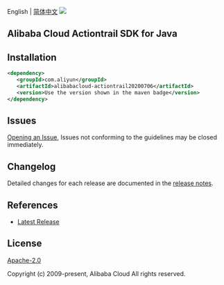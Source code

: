 English | [简体中文](README-CN.md)
![](https://aliyunsdk-pages.alicdn.com/icons/AlibabaCloud.svg)

## Alibaba Cloud Actiontrail SDK for Java

## Installation

```xml
<dependency>
   <groupId>com.aliyun</groupId>
   <artifactId>alibabacloud-actiontrail20200706</artifactId>
   <version>Use the version shown in the maven badge</version>
</dependency>
```

## Issues
[Opening an Issue](https://github.com/aliyun/alibabacloud-java-async-sdk/issues/new), Issues not conforming to the guidelines may be closed immediately.

## Changelog
Detailed changes for each release are documented in the [release notes](./ChangeLog.txt).

## References
* [Latest Release](https://github.com/aliyun/alibabacloud-async-java-sdk/)

## License
[Apache-2.0](http://www.apache.org/licenses/LICENSE-2.0)

Copyright (c) 2009-present, Alibaba Cloud All rights reserved.